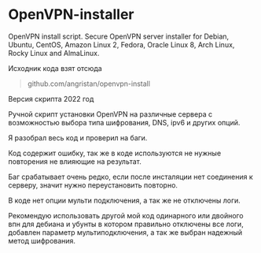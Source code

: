 # OpenVPN-installer
OpenVPN install script. Secure OpenVPN server installer for Debian, Ubuntu, CentOS, Amazon Linux 2, Fedora, Oracle Linux 8, Arch Linux, Rocky Linux and AlmaLinux.

Исходник кода взят отсюда

> github.com/angristan/openvpn-install

Версия скрипта 2022 год

Ручной скрипт установки OpenVPN на различные сервера с возможностью выбора типа шифрования, DNS, ipv6 и других опций.

Я разобрал весь код и проверил на баги.

Код содержит ошибку, так же в коде используются не нужные повторения не влияющие на результат.

Баг срабатывает очень редко, если после инсталяции нет соединения к серверу, значит нужно переустановить повторно.

В коде нет опции мульти подключения, а так же не отключены логи.

Рекомендую использовать другой мой код одинарного или двойного впн для дебиана и убунты в котором правильно отключены все логи, добавлен параметр мультиподключения, а так же выбран надежный метод шифрования.


